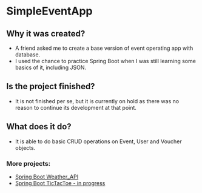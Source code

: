 # SimpleEventApp

## Why it was created?

* A friend asked me to create a base version of event operating app with database.
* I used the chance to practice Spring Boot when I was still learning some basics of it, including JSON.

## Is the project finished?

* It is not finished per se, but it is currently on hold as there was no reason to continue its development at that point.

## What does it do?

* It is able to do basic CRUD operations on Event, User and Voucher objects.

### More projects:
* [Spring Boot Weather_API](https://github.com/DZajaczkowski/weather_API_practice)
* [Spring Boot TicTacToe - in progress](https://github.com/DZajaczkowski/TicTacToeTwo)
